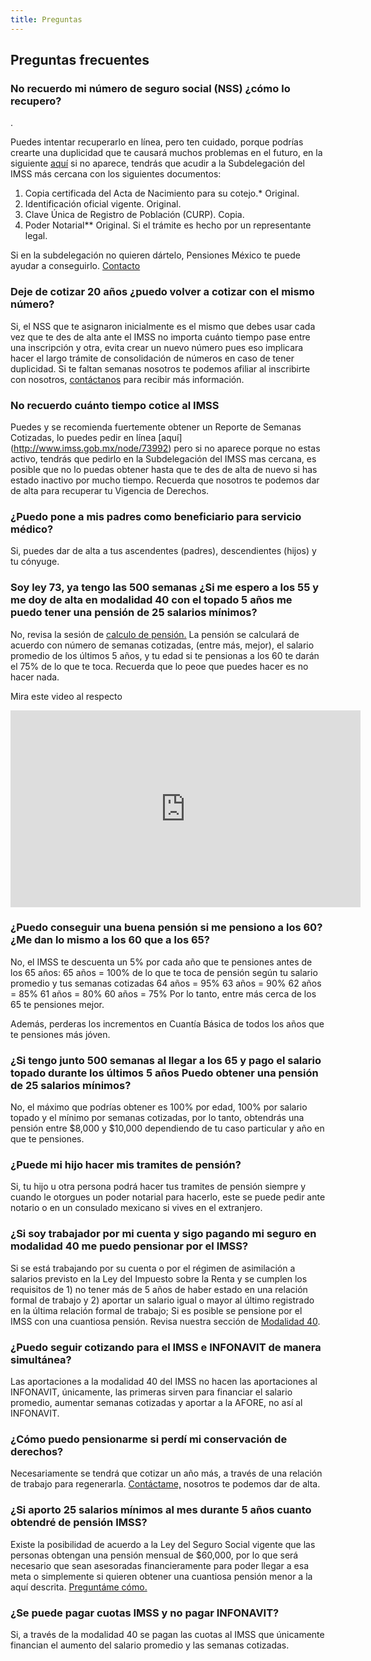 ```yaml
---
title: Preguntas
---
```


## Preguntas frecuentes

### No recuerdo mi número de seguro social (NSS) ¿cómo lo recupero?
.

Puedes intentar recuperarlo en línea, pero ten cuidado, porque podrías crearte una duplicidad que te causará muchos problemas en el futuro, en la siguiente [aquí](http://www.imss.gob.mx/faq/no-recuerdo-mi-nss) si no aparece, tendrás que acudir a la Subdelegación del IMSS más cercana con los siguientes documentos:

1.	Copia certificada del Acta de Nacimiento para su cotejo.* Original.
2.	Identificación oficial vigente. Original.
3.	Clave Única de Registro de Población (CURP). Copia.
4.	Poder Notarial** Original. Si el trámite es hecho por un representante legal. 

Si en la subdelegación no quieren dártelo, Pensiones México te puede ayudar a conseguirlo. [Contacto](2018/03/contacto.html)


### Deje de cotizar 20 años ¿puedo volver a cotizar con el mismo número? 

Si, el NSS que te asignaron inicialmente es el mismo que debes usar cada vez que te des de alta ante el IMSS no importa cuánto tiempo pase entre una inscripción y otra, evita crear un nuevo número pues eso implicara hacer el largo trámite de consolidación de números en caso de tener duplicidad. Si te faltan semanas nosotros te podemos afiliar al inscribirte con nosotros, [contáctanos](/2018-03-08-contacto.html) para recibir más información.


### No recuerdo cuánto tiempo cotice al IMSS

Puedes y se recomienda fuertemente obtener un Reporte de Semanas Cotizadas, lo puedes pedir en línea [aquí] (http://www.imss.gob.mx/node/73992) pero si no aparece porque no estas activo, tendrás que pedirlo en la Subdelegación del IMSS mas cercana, es posible que no lo puedas obtener hasta que te des de alta de nuevo si has estado inactivo por mucho tiempo. Recuerda que nosotros te podemos dar de alta para recuperar tu Vigencia de Derechos.

### ¿Puedo pone a mis padres como beneficiario para servicio médico?

Si, puedes dar de alta a tus ascendentes (padres), descendientes (hijos) y tu cónyuge. 

### Soy ley 73, ya tengo las 500 semanas ¿Si me espero a los 55 y me doy de alta en modalidad 40 con el topado 5 años me puedo tener una pensión de 25 salarios mínimos?

No, revisa la sesión de [calculo de pensión.](/2018-03-08-Calculo.html) La pensión se calculará de acuerdo con número de semanas cotizadas, (entre más, mejor), el salario promedio de los últimos 5 años, y tu edad si te pensionas a los 60 te darán el 75% de lo que te toca. Recuerda que lo peoe que puedes hacer es no hacer nada. 

Mira este video al respecto

<iframe width="560" height="315" src="https://youtu.be/_6AGtKT4rNw" frameborder="0" allow="autoplay; encrypted-media" allowfullscreen></iframe>

### ¿Puedo conseguir una buena pensión si me pensiono a los 60? ¿Me dan lo mismo a los 60 que a los 65?

No, el IMSS te descuenta un 5% por cada año que te pensiones antes de los 65 años:
65 años = 100% de lo que te toca de pensión según tu salario promedio y tus semanas cotizadas
64 años = 95%
63 años = 90%
62 años = 85%
61 años = 80%
60 años = 75%
Por lo tanto, entre más cerca de los 65 te pensiones mejor.

Además, perderas los incrementos en Cuantía Básica de todos los años que te pensiones más jóven.

### ¿Si tengo junto 500 semanas al llegar a los 65 y pago el salario topado durante los últimos 5 años Puedo obtener una pensión de 25 salarios mínimos? 

No, el máximo que podrías obtener es 100% por edad, 100% por salario topado y el mínimo por semanas cotizadas, por lo tanto, obtendrás una pensión entre $8,000 y $10,000 dependiendo de tu caso particular y año en que te pensiones. 

### ¿Puede mi hijo hacer mis tramites de pensión?

Si, tu hijo u otra persona podrá hacer tus tramites de pensión siempre y cuando le otorgues un poder notarial para hacerlo, este se puede pedir ante notario o en un consulado mexicano si vives en el extranjero. 

### ¿Si soy trabajador por mi cuenta y sigo pagando mi seguro en modalidad 40 me puedo pensionar por el IMSS?

Si se está trabajando por su cuenta o por el régimen de asimilación a salarios previsto en la Ley del Impuesto sobre la Renta y se cumplen los requisitos de 1) no tener más de 5 años de haber estado en una relación formal de trabajo y 2) aportar un salario igual o mayor al último registrado en la última relación formal de trabajo; Si es posible se pensione por el IMSS con una cuantiosa pensión. Revisa nuestra sección de [Modalidad 40](/2018-03-08-Modalidad40.html).

### ¿Puedo seguir cotizando para el IMSS e INFONAVIT de manera simultánea?

Las aportaciones a la modalidad 40 del IMSS no hacen las aportaciones al INFONAVIT, únicamente, las primeras sirven para financiar el salario promedio, aumentar semanas cotizadas y aportar a la AFORE, no así al INFONAVIT.

### ¿Cómo puedo pensionarme si perdí mi conservación de derechos?

Necesariamente se tendrá que cotizar un año más, a través de una relación de trabajo para regenerarla. [Contáctame,](/2018-03-08-contacto.md) nosotros te podemos dar de alta. 

### ¿Si aporto 25 salarios mínimos al mes durante 5 años cuanto obtendré de pensión IMSS?

Existe la posibilidad de acuerdo a la Ley del Seguro Social vigente que las personas obtengan una pensión mensual de $60,000, por lo que será necesario que sean asesoradas financieramente para poder llegar a esa meta o simplemente si quieren obtener una cuantiosa pensión menor a la aquí descrita. [Preguntáme cómo.](/2018-03-08-contacto.html)

### ¿Se puede pagar cuotas IMSS y no pagar INFONAVIT?

Si, a través de la modalidad 40 se pagan las cuotas al IMSS que únicamente financian el aumento del salario promedio y las semanas cotizadas.
